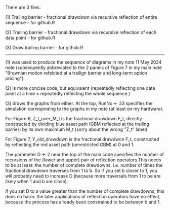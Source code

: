 There are 3 files:

(1) Trailing barrier - fractional drawdown via recursive reflection of entire sequence - for github.R

(2) Trailing barrier - fractional drawdown via recursive reflection of each data point - for github.R

(3) Draw trailing barrier - for github.R

----------

(1) was used to produce the sequence of diagrams in my note 11 May 2024 note (subsequently abbreviated to the 2 panels of Figure 7 in my main note "Brownian motion refelcted at a trailign barrier and long-term option pricing").

(2) is more concise code, but equivalent (repeatedly reflecting one data point at a time = repeatedly reflecting the whole sequence.)  

(3) draws the graphs from either. At the top, RunNo <- 33 specifies the simulation correspnding to the graphs in my note (at least on my hardware).  

For Figure 6, Z_t_over_M_t is the fractional drawdown F_t, directly-constructed by dividing blue asset path (GBM reflected at the trailing barrier) by its own maximum M_t (sorry about the wrong "Z_t" label)  
      
For Figure 7, Y_old_drawdown is the fractional drawdwon F_t, constructed by reflecting the red asset path (unrestricted GBM) at 0 and 1. 

The parameter D <- 2 near the top of the main code specifies the number of recursions of the {lower and upper} pair of reflection operators.This needs to be at least: the number of complete drawdowns, i.e. number of times the fractional drawdown traverses from 1 to b. So if you set b closer to 1, you will probably need to increase D (because more traversals from 1 to be are likely when 1 and b are close). 

If you set D to a value greater than the number of complete drawdowns, this does no harm: the later applications of reflection operators have no effect, because the process has already been constrained to be between b and 1.  


